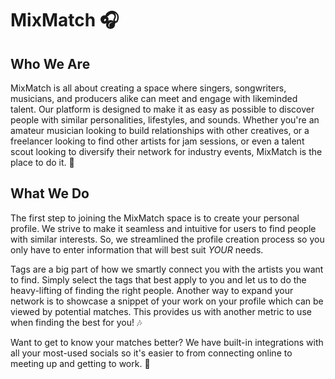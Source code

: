 # MixMatch 🎧

## Who We Are

MixMatch is all about creating a space where singers, songwriters, musicians, and producers alike can meet and engage with likeminded talent. Our platform is designed to make it as easy as possible to discover people with similar personalities, lifestyles, and sounds. Whether you're an amateur musician looking to build relationships with other creatives, or a freelancer looking to find other artists for jam sessions, or even a talent scout looking to diversify their network for industry events, MixMatch is the place to do it. 🎸

## What We Do

The first step to joining the MixMatch space is to create your personal profile. We strive to make it seamless and intuitive for users to find people with similar interests. So, we streamlined the profile creation process so you only have to enter information that will best suit _YOUR_ needs.

Tags are a big part of how we smartly connect you with the artists you want to find. Simply select the tags that best apply to you and let us to do the heavy-lifting of finding the right people. Another way to expand your network is to showcase a snippet of your work on your profile which can be viewed by potential matches. This provides us with another metric to use when finding the best for you! 🎶

Want to get to know your matches better? We have built-in integrations with all your most-used socials so it's easier to from connecting online to meeting up and getting to work. 🎤
